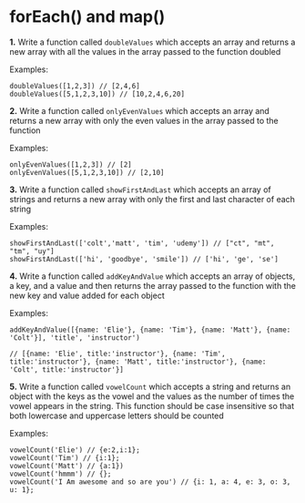 # forEach() and map()

**1.** Write a function called `doubleValues` which accepts an array and returns a new array with all the values in the array passed to the function doubled

Examples:
```
doubleValues([1,2,3]) // [2,4,6]
doubleValues([5,1,2,3,10]) // [10,2,4,6,20]
```

**2.** Write a function called `onlyEvenValues` which accepts an array and returns a new array with only the even values in the array passed to the function

Examples:
```
onlyEvenValues([1,2,3]) // [2]
onlyEvenValues([5,1,2,3,10]) // [2,10]
```

**3.** Write a function called `showFirstAndLast` which accepts an array of strings and returns a new array with only the first and last character of each string

Examples:
```
showFirstAndLast(['colt','matt', 'tim', 'udemy']) // ["ct", "mt", "tm", "uy"]
showFirstAndLast(['hi', 'goodbye', 'smile']) // ['hi', 'ge', 'se']
```

**4.** Write a function called `addKeyAndValue` which accepts an array of objects, a key, and a value and then returns the array passed to the function with the new key and value added for each object 

Examples:
```
addKeyAndValue([{name: 'Elie'}, {name: 'Tim'}, {name: 'Matt'}, {name: 'Colt'}], 'title', 'instructor') 

// [{name: 'Elie', title:'instructor'}, {name: 'Tim', title:'instructor'}, {name: 'Matt', title:'instructor'}, {name: 'Colt', title:'instructor'}]
```

**5.** Write a function called `vowelCount` which accepts a string and returns an object with the keys as the vowel and the values as the number of times the vowel appears in the string. This function should be case insensitive so that both lowercase and uppercase letters should be counted

Examples:
```
vowelCount('Elie') // {e:2,i:1};
vowelCount('Tim') // {i:1};
vowelCount('Matt') // {a:1})
vowelCount('hmmm') // {};
vowelCount('I Am awesome and so are you') // {i: 1, a: 4, e: 3, o: 3, u: 1};
```
